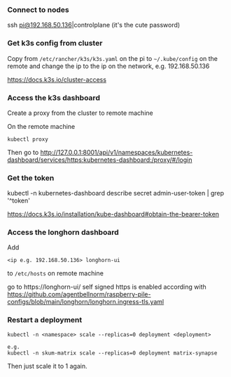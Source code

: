 ### Connect to nodes
ssh pi@192.168.50.136|controlplane (it's the cute password)

### Get k3s config from cluster
Copy from `/etc/rancher/k3s/k3s.yaml` on the pi to `~/.kube/config` on the remote and change the ip to the ip on the network, e.g. 192.168.50.136

https://docs.k3s.io/cluster-access

### Access the k3s dashboard
Create a proxy from the cluster to remote machine 

On the remote machine
```
kubectl proxy
```

Then go to http://127.0.0.1:8001/api/v1/namespaces/kubernetes-dashboard/services/https:kubernetes-dashboard:/proxy/#/login

### Get the token
kubectl -n kubernetes-dashboard describe secret admin-user-token | grep '^token' 

https://docs.k3s.io/installation/kube-dashboard#obtain-the-bearer-token

### Access the longhorn dashboard
Add 
```
<ip e.g. 192.168.50.136> longhorn-ui
```
to `/etc/hosts` on remote machine

go to https://longhorn-ui/ 
self signed https is enabled according with https://github.com/agentbellnorm/raspberry-pile-configs/blob/main/longhorn/longhorn.ingress-tls.yaml

### Restart a deployment
```
kubectl -n <namespace> scale --replicas=0 deployment <deployment>

e.g.
kubectl -n skum-matrix scale --replicas=0 deployment matrix-synapse
```
Then just scale it to 1 again.